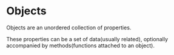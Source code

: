 # Objects
Objects are an unordered collection of properties. 

These properties can be a set of data(usually related), optionally accompanied by methods(functions attached to an object).
